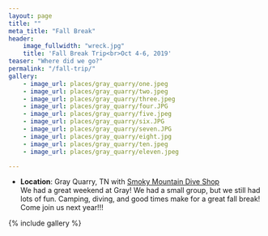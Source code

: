 ```yaml
---
layout: page
title: ""
meta_title: "Fall Break"
header:
    image_fullwidth: "wreck.jpg"
    title: 'Fall Break Trip<br>Oct 4-6, 2019'
teaser: "Where did we go?"
permalink: "/fall-trip/"
gallery:
    - image_url: places/gray_quarry/one.jpeg
    - image_url: places/gray_quarry/two.jpeg
    - image_url: places/gray_quarry/three.jpeg
    - image_url: places/gray_quarry/four.JPG
    - image_url: places/gray_quarry/five.jpeg
    - image_url: places/gray_quarry/six.JPG
    - image_url: places/gray_quarry/seven.JPG
    - image_url: places/gray_quarry/eight.jpg
    - image_url: places/gray_quarry/ten.jpeg
    - image_url: places/gray_quarry/eleven.jpeg

---
```


- __Location__: Gray Quarry, TN with [Smoky Mountain Dive Shop](http://www.smokymountaindivers.com/)  
We had a great weekend at Gray! We had a small group, but we still had lots of fun. Camping, diving, and good times make for a great fall break! Come join us next year!!!

{% include gallery %}
